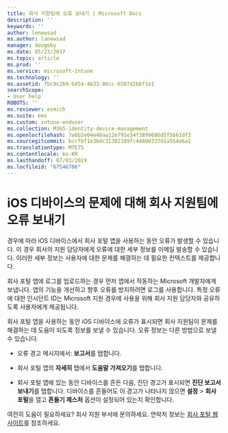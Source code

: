 ```yaml
---
title: 회사 지원팀에 오류 보내기 | Microsoft Docs
description: ''
keywords: ''
author: lenewsad
ms.author: lanewsad
manager: dougeby
ms.date: 05/23/2017
ms.topic: article
ms.prod: ''
ms.service: microsoft-intune
ms.technology: ''
ms.assetid: fbc9c2b9-b454-4b33-86cc-650742bbf1e1
searchScope:
- User help
ROBOTS: ''
ms.reviewer: esmich
ms.suite: ems
ms.custom: intune-enduser
ms.collection: M365-identity-device-management
ms.openlocfilehash: 7a6b2e04e40aa12e791e34f3899686d5f5661df2
ms.sourcegitcommit: bccfbf1e3bdc31382189fc4489d337d1a554e6a1
ms.translationtype: MTE75
ms.contentlocale: ko-KR
ms.lasthandoff: 07/03/2019
ms.locfileid: "67546706"
---
```

# <a name="send-errors-to-your-company-support-for-issues-with-your-ios-device"></a>iOS 디바이스의 문제에 대해 회사 지원팀에 오류 보내기
경우에 따라 iOS 디바이스에서 회사 포털 앱을 사용하는 동안 오류가 발생할 수 있습니다. 이 경우 회사의 지원 담당자에게 오류에 대한 세부 정보를 이메일 발송할 수 있습니다. 이러한 세부 정보는 사용자에 대한 문제를 해결하는 데 필요한 컨텍스트를 제공합니다.

회사 포털 앱에 로그를 업로드하는 경우 먼저 앱에서 작동하는 Microsoft 개발자에게 보냅니다. 앱의 기능을 개선하고 향후 오류를 방지하려면 로그를 사용합니다. 특정 오류에 대한 인시던트 ID는 Microsoft 지원 경우에 사용을 위해 회사 지원 담당자와 공유하도록 사용자에게 제공됩니다.

회사 포털 앱을 사용하는 동안 iOS 디바이스에 오류가 표시되면 회사 지원팀이 문제를 해결하는 데 도움이 되도록 정보를 보낼 수 있습니다. 오류 정보는 다른 방법으로 보낼 수 있습니다.

- 오류 경고 메시지에서: **보고서**를 탭합니다.

- 회사 포털 앱의 **자세히** 탭에서 **도움말 가져오기**를 탭합니다.

- 회사 포털 앱에 있는 동안 디바이스를 흔든 다음, 진단 경고가 표시되면 **진단 보고서 보내기**를 탭합니다. 디바이스를 흔들어도 이 경고가 나타나지 않으면 **설정** > **회사 포털**을 열고 **흔들기 제스처** 옵션이 설정되어 있는지 확인합니다.

여전히 도움이 필요하세요? 회사 지원 부서에 문의하세요. 연락처 정보는 [회사 포털 웹 사이트](https://go.microsoft.com/fwlink/?linkid=2010980)를 참조하세요.
